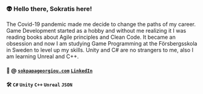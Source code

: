 ### 👽 Hello there, Sokratis here! 

The Covid-19 pandemic made me decide to change the paths of my career.  Game Development started as a hobby and without me realizing it I was reading books about Agile principles and Clean Code.
It became an obsession and now I am studying Game Programming at the Försbergsskola in Sweden to level up my skills.
Unity and C# are no strangers to me, also I am learning Unreal and C++.

#### 🔭 @ [`sokpapageorgiou.com`](https://www.sokpapageorgiou.com/) [`LinkedIn`](https://www.linkedin.com/in/sokratis-papageorgiou-b26b1652/) 

#### 🛠️ `C#` `Unity` `C++` `Unreal` `JSON`

